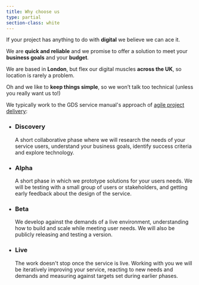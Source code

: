 ```yaml
---
title: Why choose us
type: partial
section-class: white
---
```

If your project has anything to do with **digital** we believe we can ace it.

We are **quick and reliable** and we promise to offer a solution to meet your **business goals** and your **budget**. 

We are based in **London**, but flex our digital muscles **across the UK**, so location is rarely a problem. 

Oh and we like to **keep things simple**, so we won’t talk too technical (unless you really want us to!)

We typically work to the GDS service manual's approach of <a href="https://www.gov.uk/service-manual/agile-delivery" target="_blank">agile project delivery</a>:

<ul class="process-list">
	<li id="discovery" class="process-list__item">
		<h3>Discovery</h3>
		A short collaborative phase where we will research the needs of your service users, understand your business goals, identify success criteria and explore technology.
	</li>
	<li id="alpha" class="process-list__item">
		<h3>Alpha</h3>
		A short phase in which we prototype solutions for your users needs. We will be testing with a small group of users or stakeholders, and getting early feedback about the design of the service.
	</li>
	<li id="beta" class="process-list__item">
		<h3>Beta</h3>
		We develop against the demands of a live environment, understanding how to build and scale while meeting user needs. We will also be publicly releasing and testing a version.
	</li>
	<li id="live" class="process-list__item">
		<h3>Live</h3>
		The work doesn't stop once the service is live. Working with you we will be iteratively improving your service, reacting to new needs and demands and measuring against targets set during earlier phases.
	</li>
</ul>
